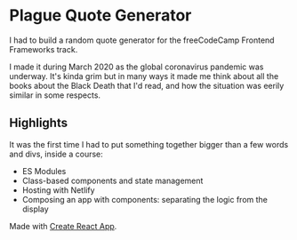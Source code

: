 # Plague Quote Generator

I had to build a random quote generator for the freeCodeCamp Frontend Frameworks track.

I made it during March 2020 as the global coronavirus pandemic was underway. It's kinda grim but in many ways it made me think about all the books about the Black Death that I'd read, and how the situation was eerily similar in some respects.

## Highlights

It was the first time I had to put something together bigger than a few words and divs, inside a course:

- ES Modules
- Class-based components and state management
- Hosting with Netlify
- Composing an app with components: separating the logic from the display

Made with [Create React App](https://github.com/facebook/create-react-app).
